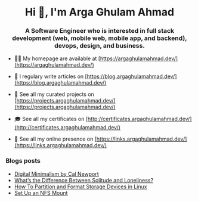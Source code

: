 <h1 align="center">Hi 👋, I'm Arga Ghulam Ahmad</h1>
<h3 align="center">A Software Engineer who is interested in full stack development (web, mobile web, mobile app, and backend), devops, design, and business.</h3>

- 👨‍💻 My homepage are available at [https://argaghulamahmad.dev/](https://argaghulamahmad.dev/)

- 📝 I regulary write articles on [https://blog.argaghulamahmad.dev/](https://blog.argaghulamahmad.dev/)

- 🚧 See all my curated projects on [https://projects.argaghulamahmad.dev/](https://projects.argaghulamahmad.dev/)

- 🎓 See all my certificates on [http://certificates.argaghulamahmad.dev/](http://certificates.argaghulamahmad.dev/)

- 🔗 See all my online presence on [https://links.argaghulamahmad.dev/](https://links.argaghulamahmad.dev/)

### Blogs posts
<!-- BLOG-POST-LIST:START -->
- [Digital Minimalism by Cal Newport](https://blog.argaghulamahmad.dev/2021/10/28/digital-minimalism-by-cal-newport/)
- [What’s the Difference Between Solitude and Loneliness?](https://blog.argaghulamahmad.dev/2021/10/28/whats-the-difference-between-solitude-and-loneliness/)
- [How To Partition and Format Storage Devices in Linux](https://blog.argaghulamahmad.dev/2021/10/27/how-to-partition-and-format-storage-devices-in-linux/)
- [Set Up an NFS Mount](https://blog.argaghulamahmad.dev/2021/10/27/set-up-an-nfs-mount/)
<!-- BLOG-POST-LIST:END -->

